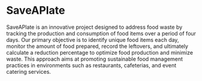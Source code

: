 # SaveAPlate

SaveAPlate is an innovative project designed to address food waste by tracking the production and consumption of food items over a period of four days. Our primary objective is to identify unique food items each day, monitor the amount of food prepared, record the leftovers, and ultimately calculate a reduction percentage to optimize food production and minimize waste. This approach aims at promoting sustainable food management practices in environments such as restaurants, cafeterias, and event catering services.
